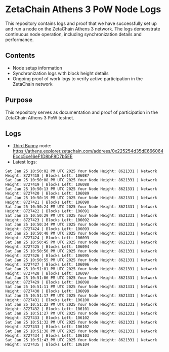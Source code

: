 # ZetaChain Athens 3 PoW Node Logs
This repository contains logs and proof that we have successfully set up and run a node on the ZetaChain Athens 3 network. The logs demonstrate continuous node operation, including synchronization details and performance.

## Contents
- Node setup information
- Synchronization logs with block height details
- Ongoing proof of work logs to verify active participation in the ZetaChain network

## Purpose
This repository serves as documentation and proof of participation in the ZetaChain Athens 3 PoW testnet.

## Logs

- [Third Bunny](https://thirdbunny.xyz/) node: https://athens.explorer.zetachain.com/address/0x225254d35dE666064Eccc5ce16eF1D8bF8D7b5EE
- Latest logs:
```
Sat Jan 25 10:50:02 PM UTC 2025 Your Node Height: 8621331 | Network Height: 8727418 | Blocks Left: 106087
Sat Jan 25 10:50:08 PM UTC 2025 Your Node Height: 8621331 | Network Height: 8727419 | Blocks Left: 106088
Sat Jan 25 10:50:13 PM UTC 2025 Your Node Height: 8621331 | Network Height: 8727420 | Blocks Left: 106089
Sat Jan 25 10:50:19 PM UTC 2025 Your Node Height: 8621331 | Network Height: 8727421 | Blocks Left: 106090
Sat Jan 25 10:50:24 PM UTC 2025 Your Node Height: 8621331 | Network Height: 8727422 | Blocks Left: 106091
Sat Jan 25 10:50:29 PM UTC 2025 Your Node Height: 8621331 | Network Height: 8727423 | Blocks Left: 106092
Sat Jan 25 10:50:34 PM UTC 2025 Your Node Height: 8621331 | Network Height: 8727424 | Blocks Left: 106093
Sat Jan 25 10:50:40 PM UTC 2025 Your Node Height: 8621331 | Network Height: 8727424 | Blocks Left: 106093
Sat Jan 25 10:50:45 PM UTC 2025 Your Node Height: 8621331 | Network Height: 8727425 | Blocks Left: 106094
Sat Jan 25 10:50:50 PM UTC 2025 Your Node Height: 8621331 | Network Height: 8727426 | Blocks Left: 106095
Sat Jan 25 10:50:55 PM UTC 2025 Your Node Height: 8621331 | Network Height: 8727427 | Blocks Left: 106096
Sat Jan 25 10:51:01 PM UTC 2025 Your Node Height: 8621331 | Network Height: 8727428 | Blocks Left: 106097
Sat Jan 25 10:51:06 PM UTC 2025 Your Node Height: 8621331 | Network Height: 8727429 | Blocks Left: 106098
Sat Jan 25 10:51:11 PM UTC 2025 Your Node Height: 8621331 | Network Height: 8727430 | Blocks Left: 106099
Sat Jan 25 10:51:17 PM UTC 2025 Your Node Height: 8621331 | Network Height: 8727431 | Blocks Left: 106100
Sat Jan 25 10:51:22 PM UTC 2025 Your Node Height: 8621331 | Network Height: 8727432 | Blocks Left: 106101
Sat Jan 25 10:51:27 PM UTC 2025 Your Node Height: 8621331 | Network Height: 8727433 | Blocks Left: 106102
Sat Jan 25 10:51:32 PM UTC 2025 Your Node Height: 8621331 | Network Height: 8727433 | Blocks Left: 106102
Sat Jan 25 10:51:38 PM UTC 2025 Your Node Height: 8621331 | Network Height: 8727434 | Blocks Left: 106103
Sat Jan 25 10:51:43 PM UTC 2025 Your Node Height: 8621331 | Network Height: 8727435 | Blocks Left: 106104
```
